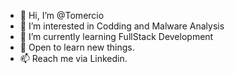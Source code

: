 - 👋 Hi, I’m @Tomercio
- 👀 I’m interested in Codding and Malware Analysis
- 🌱 I’m currently learning FullStack Development
- 💞️ Open to learn new things.
- 📫 Reach me via Linkedin.

<!---
Tomercioa is a ✨ special ✨ repository because its `README.md` (this file) appears on your GitHub profile.
You can click the Preview link to take a look at your changes.
--->
